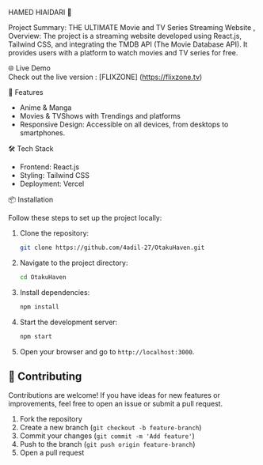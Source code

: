 HAMED HIAIDARI 🎌

Project Summary: THE ULTIMATE Movie and TV Series Streaming Website , Overview: The project is a streaming website developed using React.js, Tailwind CSS, and integrating the TMDB API (The Movie Database API). It provides users with a platform to watch movies and TV series for free.

🌐 Live Demo  
Check out the live version : [FLIXZONE]  (https://flixzone.tv)

🚀 Features  

- Anime & Manga
- Movies & TVShows with Trendings and platforms  
- Responsive Design: Accessible on all devices, from desktops to smartphones.

🛠️ Tech Stack  

- Frontend: React.js    
- Styling: Tailwind CSS  
- Deployment: Vercel  

📦 Installation  

Follow these steps to set up the project locally:

1. Clone the repository:
   ```bash
   git clone https://github.com/4adil-27/OtakuHaven.git
   ```

2. Navigate to the project directory:
   ```bash
   cd OtakuHaven
   ```

3. Install dependencies:
   ```bash
   npm install
   ```

4. Start the development server:
   ```bash
   npm start
   ```

5. Open your browser and go to `http://localhost:3000`.

## 🤝 Contributing  

Contributions are welcome! If you have ideas for new features or improvements, feel free to open an issue or submit a pull request.  

1. Fork the repository  
2. Create a new branch (`git checkout -b feature-branch`)  
3. Commit your changes (`git commit -m 'Add feature'`)  
4. Push to the branch (`git push origin feature-branch`)  
5. Open a pull request  


